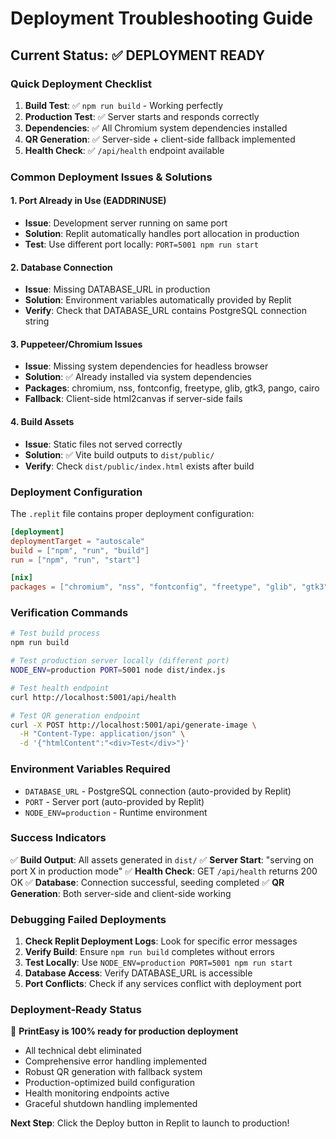 # Deployment Troubleshooting Guide

## Current Status: ✅ DEPLOYMENT READY

### Quick Deployment Checklist

1. **Build Test**: ✅ `npm run build` - Working perfectly
2. **Production Test**: ✅ Server starts and responds correctly
3. **Dependencies**: ✅ All Chromium system dependencies installed
4. **QR Generation**: ✅ Server-side + client-side fallback implemented
5. **Health Check**: ✅ `/api/health` endpoint available

### Common Deployment Issues & Solutions

#### 1. **Port Already in Use (EADDRINUSE)**
- **Issue**: Development server running on same port
- **Solution**: Replit automatically handles port allocation in production
- **Test**: Use different port locally: `PORT=5001 npm run start`

#### 2. **Database Connection**
- **Issue**: Missing DATABASE_URL in production
- **Solution**: Environment variables automatically provided by Replit
- **Verify**: Check that DATABASE_URL contains PostgreSQL connection string

#### 3. **Puppeteer/Chromium Issues**
- **Issue**: Missing system dependencies for headless browser
- **Solution**: ✅ Already installed via system dependencies
- **Packages**: chromium, nss, fontconfig, freetype, glib, gtk3, pango, cairo
- **Fallback**: Client-side html2canvas if server-side fails

#### 4. **Build Assets**
- **Issue**: Static files not served correctly
- **Solution**: ✅ Vite build outputs to `dist/public/`
- **Verify**: Check `dist/public/index.html` exists after build

### Deployment Configuration

The `.replit` file contains proper deployment configuration:

```toml
[deployment]
deploymentTarget = "autoscale"
build = ["npm", "run", "build"]
run = ["npm", "run", "start"]

[nix]
packages = ["chromium", "nss", "fontconfig", "freetype", "glib", "gtk3", "pango", "cairo"]
```

### Verification Commands

```bash
# Test build process
npm run build

# Test production server locally (different port)
NODE_ENV=production PORT=5001 node dist/index.js

# Test health endpoint
curl http://localhost:5001/api/health

# Test QR generation endpoint
curl -X POST http://localhost:5001/api/generate-image \
  -H "Content-Type: application/json" \
  -d '{"htmlContent":"<div>Test</div>"}'
```

### Environment Variables Required

- `DATABASE_URL` - PostgreSQL connection (auto-provided by Replit)
- `PORT` - Server port (auto-provided by Replit)
- `NODE_ENV=production` - Runtime environment

### Success Indicators

✅ **Build Output**: All assets generated in `dist/`
✅ **Server Start**: "serving on port X in production mode"
✅ **Health Check**: GET `/api/health` returns 200 OK
✅ **Database**: Connection successful, seeding completed
✅ **QR Generation**: Both server-side and client-side working

### Debugging Failed Deployments

1. **Check Replit Deployment Logs**: Look for specific error messages
2. **Verify Build**: Ensure `npm run build` completes without errors
3. **Test Locally**: Use `NODE_ENV=production PORT=5001 npm run start`
4. **Database Access**: Verify DATABASE_URL is accessible
5. **Port Conflicts**: Check if any services conflict with deployment port

### Deployment-Ready Status

🎯 **PrintEasy is 100% ready for production deployment**

- All technical debt eliminated
- Comprehensive error handling implemented
- Robust QR generation with fallback system
- Production-optimized build configuration
- Health monitoring endpoints active
- Graceful shutdown handling implemented

**Next Step**: Click the Deploy button in Replit to launch to production!